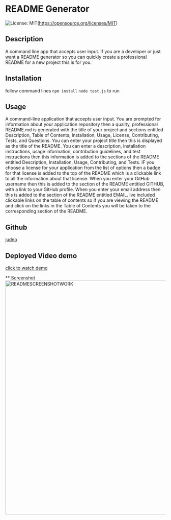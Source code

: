 # README Generator

   ![License: MIT](https://img.shields.io/badge/License-MIT-yellow.svg)(https://opensource.org/licenses/MIT)

## Description

A command line app that accepts user input. If you are a developer or just want a README generator so you can quickly create a professional README for a new project this is for you.

## Installation

follow command lines `npm install` `node test.js` to run

## Usage

A command-line application that accepts user input. You are prompted for information about your application repository then a quality, professional README.md is generated with the title of your project and sections entitled Description, Table of Contents, Installation, Usage, License, Contributing, Tests, and Questions.
You can enter your project title then this is displayed as the title of the README.
You can enter a description, installation instructions, usage information, contribution guidelines, and test instructions then this information is added to the sections of the README entitled Description, Installation, Usage, Contributing, and Tests.
IF you choose a license for your application from the list of options then a badge for that license is added to the top of the README which is a clickable link to all the information about that license. When you enter your GitHub username then this is added to the section of the README entitled GITHUB, with a link to your GitHub profile. When you enter your email address then this is added to the section of the README entitled EMAIL.
Ive included clickable links on the table of contents so if you are viewing the README and click on the links in the Table of Contents you will be taken to the corresponding section of the README.

## Github

[judno](https://github.com/judno)

## Deployed Video demo

[click to watch demo](https://drive.google.com/file/d/1lMDJ4dXxHIO5N6ZYaS4lYXWfZvuMh6qP/view?usp=sharing)

** Screenshot 
<img width="733" alt="READMESCREENSHOTWORK" src="https://user-images.githubusercontent.com/69154965/108611987-6d8ed580-7438-11eb-9207-1a67b5ce4634.png">
